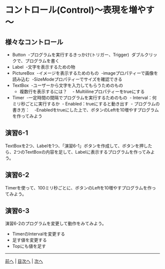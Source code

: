 # コントロール(Control)～表現を増やす～

## 様々なコントロール
- Button
  -プログラムを実行するきっかけ(トリガー、Trigger)
  ダブルクリックで、プログラムを書く
- Label
  -文字を表示するための物
- PictureBox
  -イメージを表示するためのもの
  -imageプロパティーで画像を読み込む
  -SizeModeプロパティーでサイズを確認できる
- TextBox
  -ユーザーから文字を入力してもらうためのもの
  - 複数行を表示するには？
 　- Multiilineプロパティーをtrueにする
- Timer
  -一定時間の間隔でプログラムを実行するためのもの
  - Interval：何ミリ秒ごとに実行するか
  - Enabled：trueにすると動き出す
  - プログラムの書き方：
    -Enabledをtrueにした上で、ボタンのLeftを10増やすプログラムを作ってみよう

## 演習6-1
TextBoxを2つ、Labelを1つ、「演習6-1」ボタンを作成して、ボタンを押したら、2つのTextBoxの内容を足して、Labelに表示するプログラムを作ってみよう。

## 演習6-2
Timerを使って、100ミリ秒ごとに、ボタンのLeftを10増やすプログラムを作ってみよう。

## 演習6-3
演習6-2のプログラムを変更して動作をみてみよう。

- TimerのIntervalを変更する
- 足す値を変更する
- Topにも値を足す

---

[前へ](05.md) | [目次へ](README.md#%E7%9B%AE%E6%AC%A1) | [次へ](07.md)
